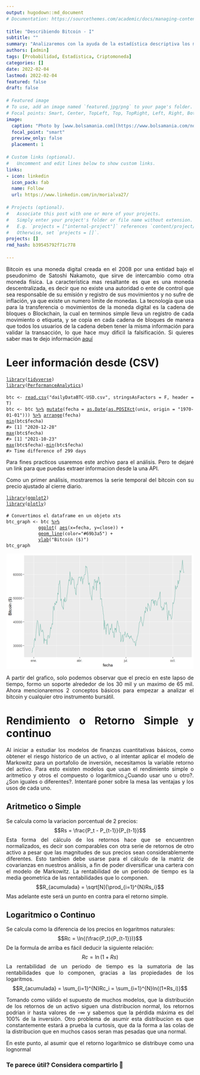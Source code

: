 ```yaml
---
output: hugodown::md_document
# Documentation: https://sourcethemes.com/academic/docs/managing-content/

title: "Describiendo Bitcoin - I"
subtitle: ""
summary: "Analizaremos con la ayuda de la estadística descriptiva los movimientos de una criptomoneda"
authors: [admin]
tags: [Probabilidad, Estadistica, Criptomoneda]
categories: []
date: 2022-02-04
lastmod: 2022-02-04
featured: false
draft: false

# Featured image
# To use, add an image named `featured.jpg/png` to your page's folder.
# Focal points: Smart, Center, TopLeft, Top, TopRight, Left, Right, BottomLeft, Bottom, BottomRight.
image:
  caption: "Photo by [www.bolsamania.com](https://www.bolsamania.com/noticias/criptodivisas/el-bitcoin-corrige-un-10-fin-del-rally-o-toma-de-beneficios--8277113.html)"
  focal_point: "smart"
  preview_only: false
  placement: 1
  
# Custom links (optional).
#   Uncomment and edit lines below to show custom links.
links:
- icon: linkedin
  icon_pack: fab
  name: Follow
  url: https://www.linkedin.com/in/morialva27/

# Projects (optional).
#   Associate this post with one or more of your projects.
#   Simply enter your project's folder or file name without extension.
#   E.g. `projects = ["internal-project"]` references `content/project/deep-learning/index.md`.
#   Otherwise, set `projects = []`.
projects: []
rmd_hash: b39545792f71c778

---
```


<div style="text-align: justify">

Bitcoin es una moneda digital creada en el 2008 por una entidad bajo el pseudonimo de Satoshi Nakamoto, que sirve de intercambio como otra moneda física. La característica mas resaltante es que es una moneda descentralizada, es decir que no existe una autoridad o ente de control que sea responsable de su emisión y registro de sus movimientos y no sufre de inflación, ya que existe un numero limite de monedas. La tecnología que usa para la transferencia o movimientos de la moneda digital es la cadena de bloques o Blockchain, la cual en terminos simple lleva un registro de cada movimiento o etiqueta, y se copia en cada cadena de bloques de manera que todos los usuarios de la cadena deben tener la misma información para validar la transacción, lo que hace muy dificil la falsificación. Si quieres saber mas te dejo información [aquí](https://es.wikipedia.org/wiki/Bitcoin)

# Leer información desde (CSV)

<div class="highlight">

<pre class='chroma'><code class='language-r' data-lang='r'><span class='kr'><a href='https://rdrr.io/r/base/library.html'>library</a></span><span class='o'>(</span><span class='nv'><a href='https://tidyverse.tidyverse.org'>tidyverse</a></span><span class='o'>)</span>
<span class='kr'><a href='https://rdrr.io/r/base/library.html'>library</a></span><span class='o'>(</span><span class='nv'><a href='https://github.com/braverock/PerformanceAnalytics'>PerformanceAnalytics</a></span><span class='o'>)</span>

<span class='nv'>btc</span> <span class='o'>&lt;-</span> <span class='nf'><a href='https://rdrr.io/r/utils/read.table.html'>read.csv</a></span><span class='o'>(</span><span class='s'>"dailyDataBTC-USD.csv"</span>, stringsAsFactors <span class='o'>=</span> <span class='kc'>F</span>, header <span class='o'>=</span> <span class='kc'>T</span><span class='o'>)</span>
<span class='nv'>btc</span> <span class='o'>&lt;-</span> <span class='nv'>btc</span> <span class='o'><a href='https://magrittr.tidyverse.org/reference/pipe.html'>%&gt;%</a></span> <span class='nf'><a href='https://dplyr.tidyverse.org/reference/mutate.html'>mutate</a></span><span class='o'>(</span>fecha <span class='o'>=</span> <span class='nf'><a href='https://rdrr.io/r/base/as.Date.html'>as.Date</a></span><span class='o'>(</span><span class='nf'><a href='https://rdrr.io/r/base/as.POSIXlt.html'>as.POSIXct</a></span><span class='o'>(</span><span class='nv'>unix</span>, origin <span class='o'>=</span> <span class='s'>"1970-01-01"</span><span class='o'>)</span><span class='o'>)</span><span class='o'>)</span> <span class='o'><a href='https://magrittr.tidyverse.org/reference/pipe.html'>%&gt;%</a></span> <span class='nf'><a href='https://dplyr.tidyverse.org/reference/arrange.html'>arrange</a></span><span class='o'>(</span><span class='nv'>fecha</span><span class='o'>)</span>
<span class='nf'><a href='https://rdrr.io/r/base/Extremes.html'>min</a></span><span class='o'>(</span><span class='nv'>btc</span><span class='o'>$</span><span class='nv'>fecha</span><span class='o'>)</span>
<span class='c'>#&gt; [1] "2020-12-28"</span>
<span class='nf'><a href='https://rdrr.io/r/base/Extremes.html'>max</a></span><span class='o'>(</span><span class='nv'>btc</span><span class='o'>$</span><span class='nv'>fecha</span><span class='o'>)</span>
<span class='c'>#&gt; [1] "2021-10-23"</span>
<span class='nf'><a href='https://rdrr.io/r/base/Extremes.html'>max</a></span><span class='o'>(</span><span class='nv'>btc</span><span class='o'>$</span><span class='nv'>fecha</span><span class='o'>)</span><span class='o'>-</span><span class='nf'><a href='https://rdrr.io/r/base/Extremes.html'>min</a></span><span class='o'>(</span><span class='nv'>btc</span><span class='o'>$</span><span class='nv'>fecha</span><span class='o'>)</span>
<span class='c'>#&gt; Time difference of 299 days</span></code></pre>

</div>

Para fines practicos usaremos este archivo para el análisis. Pero te dejaré un link para que puedas extraer informacion desde la una API.

Como un primer análisis, mostraremos la serie temporal del bitcoin con su precio ajustado al cierre diario.

<div class="highlight">

<pre class='chroma'><code class='language-r' data-lang='r'><span class='kr'><a href='https://rdrr.io/r/base/library.html'>library</a></span><span class='o'>(</span><span class='nv'><a href='https://ggplot2.tidyverse.org'>ggplot2</a></span><span class='o'>)</span>
<span class='kr'><a href='https://rdrr.io/r/base/library.html'>library</a></span><span class='o'>(</span><span class='nv'><a href='https://plotly-r.com'>plotly</a></span><span class='o'>)</span>

<span class='c'># Convertimos el dataframe en un objeto xts</span>
<span class='nv'>btc_graph</span> <span class='o'>&lt;-</span> <span class='nv'>btc</span> <span class='o'><a href='https://magrittr.tidyverse.org/reference/pipe.html'>%&gt;%</a></span>
            <span class='nf'><a href='https://ggplot2.tidyverse.org/reference/ggplot.html'>ggplot</a></span><span class='o'>(</span> <span class='nf'><a href='https://ggplot2.tidyverse.org/reference/aes.html'>aes</a></span><span class='o'>(</span>x<span class='o'>=</span><span class='nv'>fecha</span>, y<span class='o'>=</span><span class='nv'>close</span><span class='o'>)</span><span class='o'>)</span> <span class='o'>+</span>
            <span class='nf'><a href='https://ggplot2.tidyverse.org/reference/geom_path.html'>geom_line</a></span><span class='o'>(</span>color<span class='o'>=</span><span class='s'>"#69b3a5"</span><span class='o'>)</span> <span class='o'>+</span>
            <span class='nf'><a href='https://ggplot2.tidyverse.org/reference/labs.html'>ylab</a></span><span class='o'>(</span><span class='s'>"Bitcoin ($)"</span><span class='o'>)</span> 
<span class='nv'>btc_graph</span> 
</code></pre>
<img src="figs/unnamed-chunk-2-1.png" width="700px" style="display: block; margin: auto;" />

</div>

A partir del grafico, solo podemos observar que el precio en este lapso de tiempo, formo un soporte alrededor de los 30 mil y un maximo de 65 mil. Ahora mencionaremos 2 conceptos básicos para empezar a analizar el bitcoin y cualquier otro instrumento bursátil.

# Rendimiento o Retorno Simple y continuo

Al iniciar a estudiar los modelos de finanzas cuantitativas básicos, como obtener el riesgo historico de un activo, o al intentar aplicar el modelo de Markowitz para un portafolio de inversión, necesitamos la variable retorno del activo. Para esto existen modelos que usan el rendimiento simple o aritmetico y otros el compuesto o logaritmico.¿Cuando usar uno u otro?. ¿Son iguales o diferentes?. Intentaré poner sobre la mesa las ventajas y los usos de cada uno.

## Aritmetico o Simple

Se calcula como la variacion porcentual de 2 precios: $$Rs = \frac{P_t - P_{t-1}}{P_{t-1}}$$ Esta forma del cálculo de los retornos hace que se encuentren normalizados, es decir son comparables con otra serie de retornos de otro activo a pesar que las magnitudes de sus precios sean considerablemente diferentes. Esto tambien debe usarse para el cálculo de la matriz de covarianzas en nuestros análisis, a fin de poder diversificar una cartera con el modelo de Markowitz. La rentabilidad de un periodo de tiempo es la media geometrica de las rentabilidades que lo componen. $$R_{acumulada} = \sqrt[N]{\prod_{i=1}^{N}Rs_i}$$ Mas adelante este será un punto en contra para el retorno simple.

## Logaritmico o Continuo

Se calcula como la diferencia de los precios en logaritmos naturales: $$Rc = \ln{(\frac{P_t}{P_{t-1}})}$$ De la formula de arriba es fácil deducir la siguiente relación: $$Rc = \ln{(1+Rs)}$$ La rentabilidad de un periodo de tiempo es la sumatoria de las rentabilidades que lo componen, gracias a las propiedades de los logaritmos. $$R_{acumulada} = \sum_{i=1}^{N}Rc_i = \sum_{i=1}^{N}ln{(1+Rs_i)}$$

Tomando como válido el supuesto de muchos modelos, que la distribución de los retornos de un activo siguen una distribucion normal, los retornos podrian ir hasta valores de -$\infty$ y sabemos que la pérdida máxima es del 100% de la inversión. Otro problema de asumir esta distribucion es que constantemente estará a prueba la curtosis, que da la forma a las colas de la distribucion que en muchos casos seran mas pesadas que una normal.

En este punto, al asumir que el retorno logaritmico se distribuye como una lognormal

<div>

### Te parece útil? Considera compartirlo 🙌

